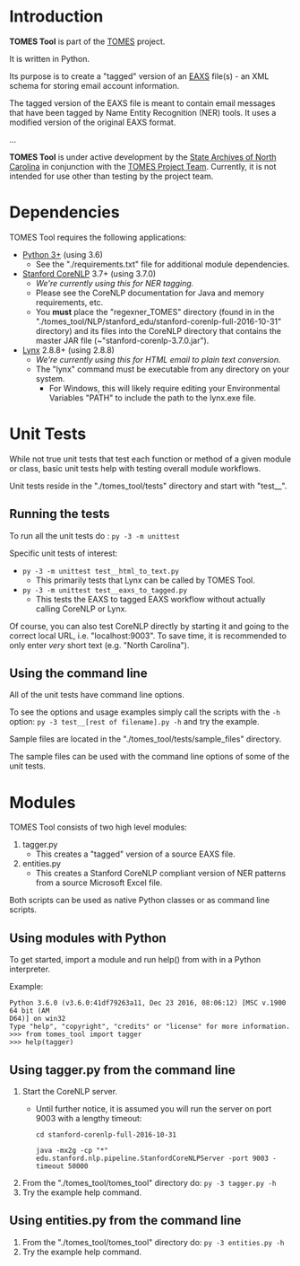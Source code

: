 # Introduction

**TOMES Tool** is part of the [TOMES](https://www.ncdcr.gov/resources/records-management/tomes) project.

It is written in Python.

Its purpose is to create a "tagged" version of an [EAXS](http://www.history.ncdcr.gov/SHRAB/ar/emailpreservation/mail-account/mail-account_docs.html) file(s) - an XML schema for storing email account information.

The tagged version of the EAXS file is meant to contain email messages that have been tagged by Name Entity Recognition (NER) tools. It uses a modified version of the original EAXS format.

...

**TOMES Tool**  is under active development by the [State Archives of North Carolina](http://archives.ncdcr.gov/) in conjunction with the [TOMES Project Team](https://www.ncdcr.gov/resources/records-management/tomes/team). Currently, it is not intended for use other than testing by the project team.


# Dependencies

TOMES Tool requires the following applications:

- [Python 3+](https://www.python.org/download/releases/3.0/) (using 3.6)
	- See the "./requirements.txt" file for additional module dependencies.
- [Stanford CoreNLP](https://stanfordnlp.github.io/CoreNLP/) 3.7+ (using 3.7.0)
	- *We're currently using this for NER tagging.*
	- Please see the CoreNLP documentation for Java and memory requirements, etc.
	- You **must** place the "regexner\_TOMES" directory (found in in the "./tomes\_tool/NLP/stanford_edu/stanford-corenlp-full-2016-10-31" directory) and its files into the CoreNLP directory that contains the master JAR file (~"stanford-corenlp-3.7.0.jar").
- [Lynx](http://lynx.browser.org/) 2.8.8+ (using 2.8.8)
	- *We're currently using this for HTML email to plain text conversion.*
	- The "lynx" command must be executable from any directory on your system.
		- For Windows, this will likely require editing your Environmental Variables "PATH" to include the path to the lynx.exe file.


# Unit Tests
While not true unit tests that test each function or method of a given module or class, basic unit tests help with testing overall module workflows.

Unit tests reside in the "./tomes\_tool/tests" directory and start with "test__".

## Running the tests

To run all the unit tests do : `py -3 -m unittest`

Specific unit tests of interest:

- `py -3 -m unittest test__html_to_text.py`
	- This primarily tests that Lynx can be called by TOMES Tool.
- `py -3 -m unittest test__eaxs_to_tagged.py`
	- This tests the EAXS to tagged EAXS workflow without actually calling CoreNLP or Lynx.

Of course, you can also test CoreNLP directly by starting it and going to the correct local URL, i.e. "localhost:9003". To save time, it is recommended to only enter *very* short text (e.g. "North Carolina").


## Using the command line

All of the unit tests have command line options.

To see the options and usage examples simply call the scripts with the `-h` option: `py -3 test__[rest of filename].py -h` and try the example.

Sample files are located in the "./tomes\_tool/tests/sample_files" directory.

The sample files can be used with the command line options of some of the unit tests.

# Modules
TOMES Tool consists of two high level modules:

1. tagger.py
	* This creates a "tagged" version of a source EAXS file.
2. entities.py
	* This creates a Stanford CoreNLP compliant version of NER patterns from a source Microsoft Excel file.

Both scripts can be used as native Python classes or as command line scripts.

## Using modules with Python
To get started, import a module and run help() from with in a Python interpreter.

Example:

	Python 3.6.0 (v3.6.0:41df79263a11, Dec 23 2016, 08:06:12) [MSC v.1900 64 bit (AM
	D64)] on win32
	Type "help", "copyright", "credits" or "license" for more information.
	>>> from tomes_tool import tagger
	>>> help(tagger)

## Using tagger.py from the command line

1. Start the CoreNLP server.
	- Until further notice, it is assumed you will run the server on port 9003 with a lengthy timeout:
	
		`cd stanford-corenlp-full-2016-10-31`

     	`java -mx2g -cp "*" edu.stanford.nlp.pipeline.StanfordCoreNLPServer -port 9003 -timeout 50000`
2. From the "./tomes\_tool/tomes\_tool" directory do: `py -3 tagger.py -h` 
3. Try the example help command.

## Using entities.py from the command line
1. From the "./tomes\_tool/tomes\_tool" directory do: `py -3 entities.py -h` 
2. Try the example help command.


